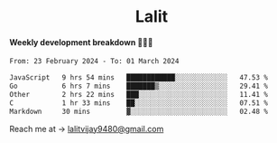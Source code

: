 <h1 align="center">Lalit</h1>

#### Weekly development breakdown 👨🏻‍💻
<!--START_SECTION:waka-->

```txt
From: 23 February 2024 - To: 01 March 2024

JavaScript   9 hrs 54 mins   ████████████░░░░░░░░░░░░░   47.53 %
Go           6 hrs 7 mins    ███████▒░░░░░░░░░░░░░░░░░   29.41 %
Other        2 hrs 22 mins   ███░░░░░░░░░░░░░░░░░░░░░░   11.41 %
C            1 hr 33 mins    ██░░░░░░░░░░░░░░░░░░░░░░░   07.51 %
Markdown     30 mins         ▓░░░░░░░░░░░░░░░░░░░░░░░░   02.48 %
```

<!--END_SECTION:waka-->

Reach me at → lalitvijay9480@gmail.com
